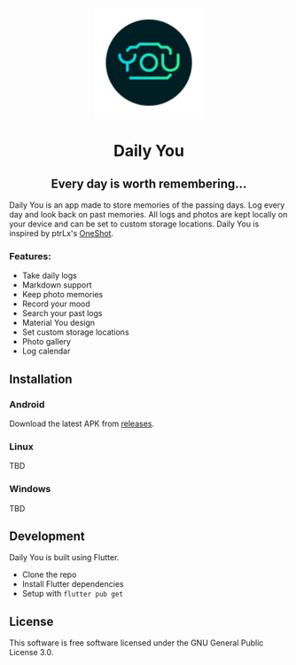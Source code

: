 <p align="center">
<img width="200" src="https://github.com/Demizo/Daily_You/blob/master/assets/logo.svg" alt="Daily You Logo">
</p>
<h1 align="center">Daily You</h1>
<h2 align="center">Every day is worth remembering...</h2>

Daily You is an app made to store memories of the passing days. Log every day and look back on past memories. All logs and photos are kept locally on your device and can be set to custom storage locations. Daily You is inspired by ptrLx's [OneShot](https://github.com/ptrLx/OneShot).

### Features:
- Take daily logs
- Markdown support
- Keep photo memories
- Record your mood
- Search your past logs
- Material You design
- Set custom storage locations
- Photo gallery
- Log calendar

<p align="center">
</p>

## Installation
### Android
Download the latest APK from [releases](https://github.com/Demizo/Daily_You/releases).

### Linux
TBD

### Windows
TBD

## Development
Daily You is built using Flutter.
- Clone the repo
- Install Flutter dependencies
- Setup with `flutter pub get`

## License
This software is free software licensed under the GNU General Public License 3.0.
